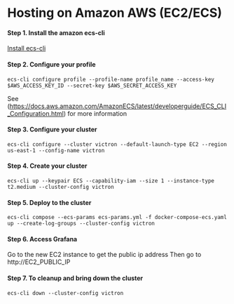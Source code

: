 # Hosting on Amazon AWS (EC2/ECS)

#### Step 1. Install the amazon ecs-cli
[Install ecs-cli](https://docs.aws.amazon.com/AmazonECS/latest/developerguide/ECS_CLI_installation.html)

#### Step 2. Configure your profile
`ecs-cli configure profile --profile-name profile_name --access-key $AWS_ACCESS_KEY_ID --secret-key $AWS_SECRET_ACCESS_KEY`

See (https://docs.aws.amazon.com/AmazonECS/latest/developerguide/ECS_CLI_Configuration.html) for more information

#### Step 3. Configure your cluster
`ecs-cli configure --cluster victron --default-launch-type EC2 --region us-east-1 --config-name victron`

#### Step 4.  Create your cluster 
`ecs-cli up --keypair ECS --capability-iam --size 1 --instance-type t2.medium --cluster-config victron`

#### Step 5. Deploy to the cluster

`ecs-cli compose --ecs-params ecs-params.yml -f docker-compose-ecs.yaml up --create-log-groups --cluster-config victron`

#### Step 6. Access Grafana
Go to the new EC2 instance to get the public ip address
Then go to http://EC2_PUBLIC_IP

#### Step 7. To cleanup and bring down the cluster
`ecs-cli down --cluster-config victron`
